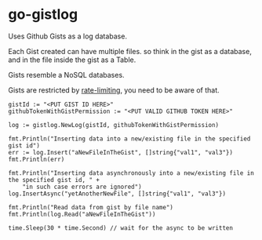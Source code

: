 # go-gistlog

Uses Github Gists as a log database.

Each Gist created can have multiple files. so think in the gist as a database, and in the file inside the gist as a Table.

Gists resemble a NoSQL databases.

Gists are restricted by [rate-limiting](https://docs.github.com/en/developers/apps/rate-limits-for-github-apps), you need to be aware of that.

```golang
gistId := "<PUT GIST ID HERE>"
githubTokenWithGistPermission := "<PUT VALID GITHUB TOKEN HERE>"

log := gistlog.NewLog(gistId, githubTokenWithGistPermission)

fmt.Println("Inserting data into a new/existing file in the specified gist id")
err := log.Insert("aNewFileInTheGist", []string{"val1", "val3"})
fmt.Println(err)

fmt.Println("Inserting data asynchronously into a new/existing file in the specified gist id, " +
	"in such case errors are ignored")
log.InsertAsync("yetAnotherNewFile", []string{"val1", "val3"})

fmt.Println("Read data from gist by file name")
fmt.Println(log.Read("aNewFileInTheGist"))

time.Sleep(30 * time.Second) // wait for the async to be written
```
